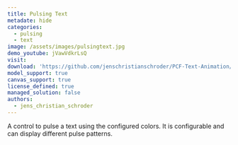 ```yaml
---
title: Pulsing Text
metadate: hide
categories:
  - pulsing
  - text
image: /assets/images/pulsingtext.jpg
demo_youtube: jVawVdkrLsQ
visit: 
download: 'https://github.com/jenschristianschroder/PCF-Text-Animation/tree/master/PulsingTextControl/PCF-Pulsing-Text'
model_support: true
canvas_support: true
license_defined: true
managed_solution: false
authors:
  - jens_christian_schroder
---
```


A control to pulse a text using the configured colors. It is configurable and can display different pulse patterns.
